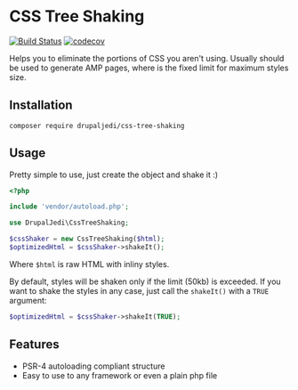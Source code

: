 CSS Tree Shaking
================

[![Build Status](https://travis-ci.org/Drupal-Jedi/css-tree-shaking.svg?branch=master)](https://travis-ci.org/Drupal-Jedi/css-tree-shaking) [![codecov](https://codecov.io/gh/Drupal-Jedi/css-tree-shaking/branch/master/graph/badge.svg)](https://codecov.io/gh/Drupal-Jedi/css-tree-shaking)

Helps you to eliminate the portions of CSS you aren't using. Usually should be used to generate AMP pages, where is the fixed limit for maximum styles size.

Installation
------------

```
composer require drupaljedi/css-tree-shaking
```

Usage
-----
Pretty simple to use, just create the object and shake it :)
```php
<?php

include 'vendor/autoload.php';

use DrupalJedi\CssTreeShaking;

$cssShaker = new CssTreeShaking($html);
$optimizedHtml = $cssShaker->shakeIt();
```
Where `$html` is raw HTML with inliny styles.

By default, styles will be shaken only if the limit (50kb) is exceeded.
If you want to shake the styles in any case, just call the `shakeIt()` with a `TRUE` argument:
```php
$optimizedHtml = $cssShaker->shakeIt(TRUE);
```

Features
--------

* PSR-4 autoloading compliant structure
* Easy to use to any framework or even a plain php file

